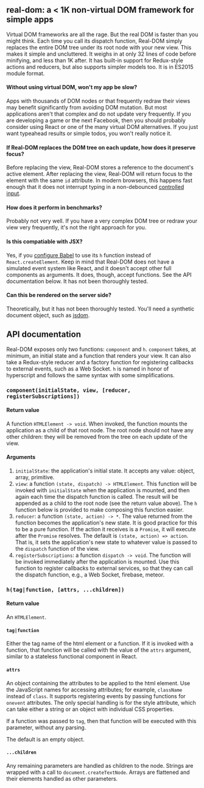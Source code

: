 ## real-dom: a < 1K non-virtual DOM framework for simple apps

Virtual DOM frameworks are all the rage. But the real DOM is faster than you might think. Each time you call its dispatch function, Real-DOM simply replaces the entire DOM tree under its root node with your new view. This makes it simple and uncluttered. It weighs in at only 32 lines of code before minifying, and less than 1K after. It has built-in support for Redux-style actions and reducers, but also supports simpler models too. It is in ES2015 module format.

#### Without using virtual DOM, won't my app be slow?
Apps with thousands of DOM nodes or that frequently redraw their views may benefit significantly from avoiding DOM mutation. But most applications aren't that complex and do not update very frequently. If you are developing a game or the next Facebook, then you should probably consider using React or one of the many virtual DOM alternatives. If you just want typeahead results or simple todos, you won't really notice it.

#### If Real-DOM replaces the DOM tree on each update, how does it preserve focus?
Before replacing the view, Real-DOM stores a reference to the document's active element. After replacing the view, Real-DOM will return focus to the element with the same `id` attribute. In modern browsers, this happens fast enough that it does not interrupt typing in a non-debounced [controlled input](https://facebook.github.io/react/docs/forms.html#controlled-components).

#### How does it perform in benchmarks?
Probably not very well. If you have a very complex DOM tree or redraw your view very frequently, it's not the right approach for you.

#### Is this compatiable with JSX?
Yes, if you [configure Babel](https://babeljs.io/docs/plugins/transform-react-jsx/) to use its `h` function instead of `React.createElement`. Keep in mind that Real-DOM does not have a simulated event system like React, and it doesn't accept other full components as arguments. It does, though, accept functions. See the API documentation below. It has not been thoroughly tested.

#### Can this be rendered on the server side?
Theoretically, but it has not been thoroughly tested. You'll need a synthetic document object, such as [jsdom](https://github.com/tmpvar/jsdom).

## API documentation
Real-DOM exposes only two functions: `component` and `h`. `component` takes, at minimum, an initial state and a function that renders your view. It can also take a Redux-style reducer and a factory function for registering callbacks to external events, such as a Web Socket. `h` is named in honor of hyperscript and follows the same syntax with some simplifications.

### `component(initialState, view, [reducer, registerSubscriptions])`

#### Return value
A function `HTMLElement -> void`. When invoked, the function mounts the application as a child of that root node. The root node should not have any other children: they will be removed from the tree on each update of the view.

#### Arguments
1. `initialState`: the application's initial state. It accepts any value: object, array, primitive.
2. `view`: a function `(state, dispatch) -> HTMLElement`. This function will be invoked with `initialState` when the application is mounted, and then again each time the dispatch function is called. The result will be appended as a child to the root node (see the return value above). The `h` function below is provided to make composing this function easier.
3. `reducer`: a function `(state, action) -> *`. The value returned from the function becomes the application's new state. It is good practice for this to be a pure function. If the action it receives is a `Promise`, it will execute after the `Promise` resolves.  The default is `(state, action) => action`. That is, it sets the application's new state to whatever value is passed to the `dispatch` function of the view.
4. `registerSubscriptions`: a function `dispatch -> void`. The function will be invoked immediately after the application is mounted. Use this function to register callbacks to external services, so that they can call the dispatch function, e.g., a Web Socket, firebase, meteor.

### `h(tag|function, [attrs, ...children])`
#### Return value
An `HTMLElement`.

#### `tag|function`
Either the tag name of the html element or a function. If it is invoked with a function, that function will be called with the value of the `attrs` argument, similar to a stateless functional component in React.

#### `attrs`
An object containing the attributes to be applied to the html element. Use the JavaScript names for accessing attributes; for example, `className` instead of `class`. It supports registering events by passing functions for `onevent` attributes. The only special handling is for the style attribute, which can take either a string or an object with individual CSS properties.

If a function was passed to `tag`, then that function will be executed with this parameter, without any parsing.

The default is an empty object.

#### `...children`
Any remaining parameters are handled as children to the node. Strings are wrapped with a call to `document.createTextNode`. Arrays are flattened and their elements handled as other parameters.
